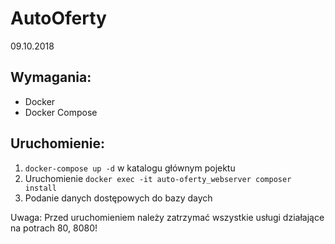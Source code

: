 AutoOferty
===========

09.10.2018

Wymagania:
---------------

 * Docker
 * Docker Compose
 
Uruchomienie:
---------------

 1. `docker-compose up -d` w katalogu głównym pojektu
 2. Uruchomienie `docker exec -it auto-oferty_webserver composer install`
 3. Podanie danych dostępowych do bazy daych
 
 Uwaga: Przed uruchomieniem należy zatrzymać wszystkie usługi działające na potrach 80, 8080!
 
 